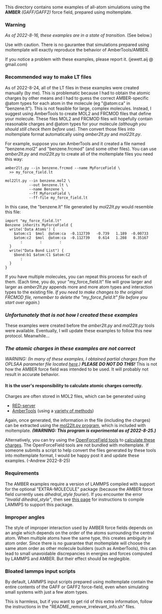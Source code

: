 This directory contains some examples of all-atom simulations using the **AMBER** *(GAFF/GAFF2)* force field, prepared using moltemplate.

### Warning

*As of 2022-8-16,
these examples are in a state of transition.*  (See below.)

Use with caution.
There is no gaurantee that simulations prepared using moltemplate
will exactly reproduce the behavior of AmberTools/AMBER.

If you notice a problem with these examples, please report it.
(jewett.aij @ gmail.com)



### Recommended way to make LT files

As of 2022-8-24, all of the LT files in these examples
were created manually (by me).
This is problematic because I had to obtain the atomic charges by other means
and I had to guess the correct AMBER-specific @atom types for each atom
in the molecule (eg "@atom:ca" in "benzene.lt").
This is not feasible for large, complex molecules.
Instead, I suggest using AmberTools to create MOL2 and FRCMOD files
that define your molecule.  These files MOL2 and FRCMOD files will
hopefully contain reasonable charges and @atom types for your molecule
*(although you should still check them before use)*.
Then convert those files into moltemplate format
automatically using *amber2lt.py* and *mol22lt.py*.

For example, suppose you ran AmberTools and it created a file named "benzene.mol2" and "benzene.frcmod" (and some other files).  You can use *amber2lt.py* and *mol22lt.py* to create all of the moltemplate files you need this way:

```
amber2lt.py --in benzene.frcmod --name MyForceField \
  >> my_force_field.lt

mol22lt.py --in benzene.mol2 \
           --out benzene.lt \
           --name Benzene \
           --ff MyForceField \
           --ff-file my_force_field.lt
```
In this case, the "benzene.lt" file generated by *mol22lt.py*
would resemble this file:
```
import "my_force_field.lt"
Benzene inherits MyForceField {
  write('Data Atoms') {
    $atom:c1  $mol  @atom:ca  -0.112739   -0.739   1.189  -0.00733
    $atom:c2  $mol  @atom:ca  -0.112739    0.614   1.208   0.35167
       :        :        :
  }
  write("Data Bond List") {
    $bond:b1 $atom:C1 $atom:C2
       :
  }
}
```
If you have multiple molecules, you can repeat this process for each of them.
(Each time, you do, your "my_force_field.lt" file will grow larger and larger
 as *amber2lt.py* appends more and more atom types and interaction types
 to the existing file.
 *If you need to make changes to the original FRCMOD file, remember to
 delete the "my_force_field.lt" file before you start over again.*)


### *Unfortunately that is not how I created these examples*

These examples were created before the *amber2lt.py* and *mol22lt.py*
tools were available.  Eventually, I will update these examples to
follow this new protocol.  Meanwhile...


### *The atomic charges in these examples are not correct*

*WARNING: (In many of these examples, I obtained partial charges from the OPLSAA
parameter file located [here](http://dasher.wustl.edu/tinker/distribution/params/oplsaa.prm).)*
***PLEASE DO NOT DO THIS!***
This is not how the AMBER force field was intended to be used.
It will probably not result in accurate behavior.


#### It is the user's responsibility to calculate atomic charges correctly.

Charges are often stored in MOL2 files, which can be generated using

* [RED-server](https://upjv.q4md-forcefieldtools.org)
* [AmberTools](https://ambermd.org/AmberTools.php)
(using a
[variety of methods](http://ambermd.org/tutorials/basic/tutorial4b/index.htm))

Again, once generated, the information in the file (including the charges)
can be extracted using the
[mol22lt.py program](../../../doc/doc_mol22lt.md#mol22ltpy),
which is included with moltemplate.
***(WARNING: This program is experimental as of 2022-8-25.)***

Alternatively, you can try using the [OpenForceField tools](https://github.com/openmm/openmmforcefields#partial-charges-for-small-molecules) to [calculate these charges](https://open-forcefield-toolkit.readthedocs.io/en/latest/api/generated/openforcefield.topology.Molecule.html#openforcefield.topology.Molecule.compute_partial_charges_am1bcc).  The OpenForceField tools are not bundled with moltemplate.  If someone submits a script to help convert the files generated by these tools into moltemplate format, I would be happy post it and update these examples.  (-Andrew 2022-8-25)


### Requirements

The AMBER examples require a version of LAMMPS compiled with support for the optional "EXTRA-MOLECULE" package (because the AMBER force field currently uses *dihedral_style fourier*).  If you encounter the error *"Invalid dihedral_style"*, then see [this page](https://lammps.sandia.gov/doc/Build_package.html) for instructions to compile LAMMPS to support this package.


### Improper angles

The style of improper interaction used by AMBER force fields depends on an angle which depends on the order of the atoms surrounding the central atom.  When multiple atoms have the same type, this creates ambiguity in atom order.  Since there is no guarantee that moltemplate will choose the same atom order as other molecule builders (such as AmberTools), this can lead to small unavoidable discrepancies in energies and forces computed by LAMMPS and AMBER.  But their effect should be neglegible.

### Bloated lammps input scripts

By default, LAMMPS input scripts prepared using moltemplate contain the entire contents of the GAFF or GAFF2 force-field, even when simulating small systems with just a few atom types.

This is harmless, but if you want to get rid of this extra information, follow the instructions in the "README_remove_irrelevant_info.sh" files.
